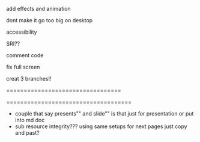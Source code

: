 
add effects and animation

dont make it go too big on desktop

accessibility

SRI??

comment code

fix full screen

creat 3 branches!!

=================================

<i class="fas fa-terminal"></i> 

<i class="fas fa-gamepad"></i>

<i class="fas fa-home"></i>

====================================

- couple that say presents"" and slide"" is that just for presentation or put into md doc
- sub resource integrity???
using same setups for next pages just copy and past?
